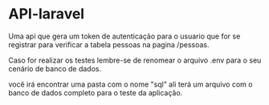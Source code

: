 
# API-laravel
Uma api que gera um token de autenticação para o usuario que for se registrar para verificar a tabela pessoas na pagina /pessoas.

Caso for realizar os testes lembre-se de renomear o arquivo .env para o seu cenário de banco de dados.

você irá encontrar uma pasta com o nome "sql" ali terá um arquivo com o banco de dados completo para o teste da aplicação.

